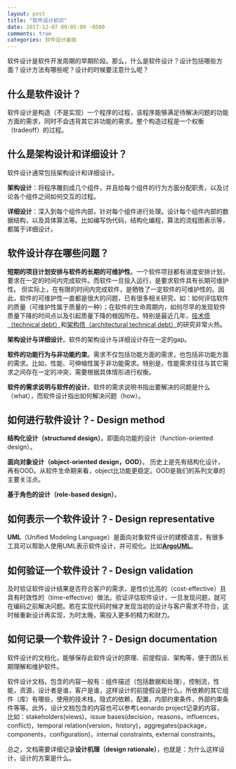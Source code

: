```yaml
---
layout: post
title: "软件设计初识"
date: 2017-12-07 09:05:09 -0500
comments: true
categories: 软件设计基础
---
```


软件设计是软件开发周期的早期阶段。那么，什么是软件设计？设计包括哪些方面？设计方法有哪些呢？设计的时候要注意什么呢？
<!-- more -->

## 什么是软件设计？
软件设计是构造（不是实现）一个程序的过程，该程序能够满足待解决问题的功能方面的需求，同时不会违背其它非功能的需求。整个构造过程是一个权衡（tradeoff）的过程。

## 什么是架构设计和详细设计？
软件设计通常包括架构设计和详细设计。

**架构设计**：将程序雕刻成几个组件，并且给每个组件的行为方面分配职责，以及讨论各个组件之间如何交互的过程。

**详细设计**：深入到每个组件内部，针对每个组件进行处理。设计每个组件内部的数据结构，以及具体算法等。比如编写伪代码，结构化编程，算法的流程图表示等，都属于详细设计。

## 软件设计存在哪些问题？
**短期的项目计划安排与软件的长期的可维护性**。一个软件项目都有进度安排计划，要求在一定的时间内完成软件。而软件一旦投入运行，是要求软件具有长期可维护性。 但实际上，在有限的时间内完成软件，是牺牲了一定软件的可维护性的。因此，软件的可维护性一直都是很大的问题，已有很多相关研究，如：如何评估软件的质量（可维护性属于质量的一种）；在软件的生命周期内，如何尽早的发现软件质量下降的时间点以及引起质量下降的根因所在。特别是最近几年，[技术债（technical debt）](https://en.wikipedia.org/wiki/Technical_debt)和[架构债（architectural technical debt）](https://www.sei.cmu.edu/architecture/research/arch_tech_debt/index.cfm)的研究非常火热。

**架构设计与详细设计**。软件的架构设计与详细设计存在一定的gap。

**软件的功能行为与非功能约束**。需求不仅包括功能方面的需求，也包括非功能方面的需求。比如，性能、可伸缩性属于非功能需求。特别是，性能需求往往与其它需求之间存在一定的冲突，需要根据具体情形进行权衡。

**软件的需求说明与软件的设计**。软件的需求说明书指出要解决的问题是什么（what），而软件设计指出如何解决问题（how）。

## 如何进行软件设计？- Design method
**结构化设计（structured design）**。即面向功能的设计（function-oriented design）。

**面向对象设计（object-oriented design，OOD）**。 历史上是先有结构化设计，再有OOD。从软件生命期来看，object比功能更稳定。OOD是我们的系列文章的主要关注点。

**基于角色的设计（role-based design）**。

## 如何表示一个软件设计？- Design representative
**UML**（Unified Modeling Language）是面向对象软件设计的建模语言，有很多工具可以帮助人使用UML表示软件设计，并可视化。比如[**ArgoUML**](http://argouml.tigris.org/)。
## 如何验证一个软件设计？- Design validation
及时验证软件设计结果是否符合客户的需求，是性价比高的（cost-effective）且具有时效性的（time-effective）做法。验证评估软件设计，一旦发现问题，就可在编码之前解决问题。若在实现代码时候才发现当初的设计与客户需求不符合，这时候重新设计再实现，为时太晚，需投入更多的精力和财力。
## 如何记录一个软件设计？- Design documentation
软件设计的文档化，能够保存此软件设计的原理、前提假设、架构等，便于团队长期理解和维护软件。

软件设计文档，包含的内容一般有：组件描述（包括数据和处理），控制流，性能，资源，设计者是谁，客户是谁，这样设计的前提假设是什么，所依赖的其它组件（库）有哪些，使用的技术栈，隐式的依赖，配置，内部约束条件，外部约束条件等等。此外，设计文档包含的内容也可以参考Leonardo project记录的内容，比如：stakeholders(views)，issue bases(decision，reasons，influences，conflict)，temporal relation(version，history)，aggregates(package，components，configuration)，internal constraints, external constraints。

总之，文档需要详细记录**设计机理（design rationale）**，也就是：为什么这样设计，设计的方案是什么。
